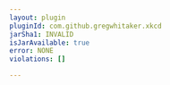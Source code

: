 ```yaml
---
layout: plugin
pluginId: com.github.gregwhitaker.xkcd
jarSha1: INVALID
isJarAvailable: true
error: NONE
violations: []

---
```


